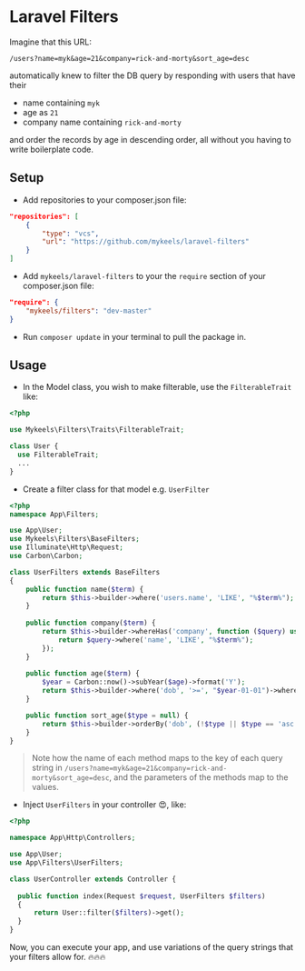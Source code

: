# Laravel Filters

Imagine that this URL:

```text
/users?name=myk&age=21&company=rick-and-morty&sort_age=desc
```

automatically knew to filter the DB query by responding with users that have their

- name containing `myk`
- age as `21`
- company name containing `rick-and-morty`

and order the records by age in descending order, all without you having to write boilerplate code.

## Setup

- Add repositories to your composer.json file:

```json
"repositories": [
    {
        "type": "vcs",
        "url": "https://github.com/mykeels/laravel-filters"
    }
]
```

- Add `mykeels/laravel-filters` to your the `require` section of your composer.json file:

```json
"require": {
    "mykeels/filters": "dev-master"
}
```

- Run `composer update` in your terminal to pull the package in.

## Usage

- In the Model class, you wish to make filterable, use the `FilterableTrait` like:

```php
<?php

use Mykeels\Filters\Traits\FilterableTrait;

class User {
  use FilterableTrait;
  ...
}
```

- Create a filter class for that model e.g. `UserFilter`

```php
<?php
namespace App\Filters;

use App\User;
use Mykeels\Filters\BaseFilters;
use Illuminate\Http\Request;
use Carbon\Carbon;

class UserFilters extends BaseFilters
{
    public function name($term) {
        return $this->builder->where('users.name', 'LIKE', "%$term%");
    }
  
    public function company($term) {
        return $this->builder->whereHas('company', function ($query) use ($term) {
            return $query->where('name', 'LIKE', "%$term%");
        });
    }
  
    public function age($term) {
        $year = Carbon::now()->subYear($age)->format('Y');
        return $this->builder->where('dob', '>=', "$year-01-01")->where('dob', '<=', "$year-12-31");
    }

    public function sort_age($type = null) {
        return $this->builder->orderBy('dob', (!$type || $type == 'asc') ? 'desc' : 'asc');
    }
}
```

> Note how the name of each method maps to the key of each query string in `/users?name=myk&age=21&company=rick-and-morty&sort_age=desc`, and the parameters of the methods map to the values.

- Inject `UserFilters` in your controller 😍, like:

```php
<?php

namespace App\Http\Controllers;

use App\User;
use App\Filters\UserFilters;

class UserController extends Controller {
  
  public function index(Request $request, UserFilters $filters)
  {
      return User::filter($filters)->get();
  }
}
```

Now, you can execute your app, and use variations of the query strings that your filters allow for. 🔥🔥🔥